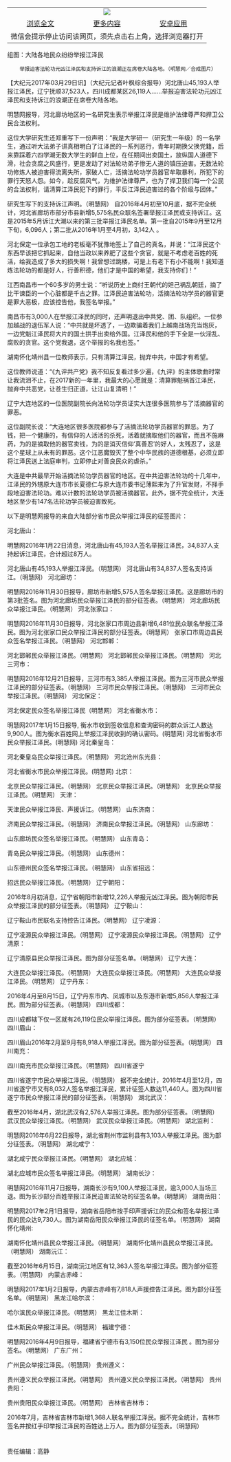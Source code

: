 

<table>
  <tr>
    <td align="center" colspan="3">
      <a href="https://github.com/ogate/ogate/blob/master/README.md"><img src="https://cloud.githubusercontent.com/assets/11880933/13434984/f430fae2-e012-11e5-814f-c2df1e82b247.jpg"/></a>
    </td>
  </tr>
  <tr>
    <td align="center">
      <a href="https://s3.ap-south-1.amazonaws.com/ogatem/oGate.htm?c815398&from=oNote">浏览全文</a>
    </td>
    <td align="center">
      <a href="https://s3.ap-south-1.amazonaws.com/ogatem/oGate.htm?from=oNote">更多内容</a>
    </td>
    <td align="center">
      <a href="https://raw.githubusercontent.com/ogate/up/master/ogate.apk">安卓应用</a>
    </td>
  </tr>
  <tr>
    <td align="center" colspan="3">
      微信会提示停止访问该网页，须先点击右上角，选择浏览器打开
    </td>
  </tr>
</table>    



组图：大陆各地民众纷纷举报江泽民






        举报迫害法轮功元凶江泽民和支持诉江的浪潮正在席卷大陆各地。（明慧网／合成图片）




【大纪元2017年03月29日讯】（大纪元记者叶枫综合报导）河北唐山45,193人举报江泽民，辽宁抚顺37,523人，四川成都某区26,119人……举报迫害法轮功元凶江泽民和支持诉江的浪潮正在席卷大陆各地。


明慧网报导，河北廊坊地区的一名研究生表示举报江泽民是维护法律尊严和捍卫公民合法权利。


这位大学研究生还郑重写下一份声明：“我是大学研一（研究生一年级）的一名学生，通过听大法弟子讲真相明白了江泽民的一系列恶行，青年时期换父换党籍，后来靠踩着六四学潮无数大学生的鲜血上位，在任期间出卖国土，放纵国人道德下滑，社会贪腐之风盛行，更是发动了对法轮功弟子惨无人道的镇压迫害。无数法轮功修炼人被迫害得流离失所，家破人亡，活摘法轮功学员器官牟取暴利，所犯下的罪行天怒人怨。如今，趁反腐风气，为维护法律尊严，也为了捍卫我们每一个公民的合法权利，请清算江泽民犯下的罪行，平反江泽民迫害过的各个阶级与团体。”


研究生写下的支持诉江声明。（明慧网）
自2016年4月初至10月底，据不完全统计，河北省廊坊市部分市县新增5,575名民众联名签署举报江泽民或支持诉江。这是2015年5月诉江大潮以来的第三批举报江泽民名单。第一批自2015年9月至12月下旬，6,096人；第二批从2016年1月至4月初，3,142人 。


河北保定一位承包工地的老板毫不犹豫地签上了自己的真名，并说：“江泽民这个东西早该把它抓起来，自他当政以来养肥了这些个贪官，就是不考虑老百姓的死活，给我造成了多大的损失啊！我曾想过跳楼，可是上有老下有小不能啊！我知道炼法轮功的都是好人，行善积德，他们才是中国的希望，我支持你们！”


江西南昌市一个60多岁的男士说：“听说历史上商纣王朝代的妲己祸乱朝廷，摘了比干谏臣的一个心脏都是千古之罪。江泽民迫害法轮功，活摘法轮功学员的器官更是罪大恶极，应该控告他，我签名举报。”


南昌市有3,000人在举报江泽民的同时，还声明退出中共党、团、队组织。一位参加越战的退伍军人说：“中共就是坏透了，一边欺骗着我们上越南战场充当炮灰，一边党魁江泽民将大片的国土拱手出卖给外国。江泽民和他的手下全是一伙淫乱、腐败的贪官。这个党我退，这个举报的名我也签。”


湖南怀化靖州县一位教师表示，只有清算江泽民，抛弃中共，中国才有希望。


这位教师说道：“《九评共产党》我不知反复看过多少遍，《九评》的主体歌曲时常让我流泪不止，在2017新的一年里，我最大的心愿就是：清算罪魁祸首江泽民，抛弃中共恶党，让苍生归正道，让江山复清明！”


辽宁大连地区的一位医院副院长向法轮功学员证实大连很多医院参与了活摘器官的罪恶。


这位副院长说：“大连地区很多医院都参与了活摘法轮功学员器官的罪恶。为了钱，把一个健康的，有信仰的人活活的杀死，活着就摘取他们的器官，而且不施麻药，为的是摘取他的器官卖钱，为的是消灭信仰‘真善忍’的好人，太残忍了，这是这个星球上从未有的罪恶。这个江恶魔毁灭了整个中华民族的道德根基，必须立即将江泽民送上法庭审判，立即停止对善良民众的虐杀。”


大连是中共最早开始活摘法轮功学员器官的地区。在中共迫害法轮功的十几年中，江泽民的外甥原大连市市长夏德仁与原大连市委书记薄熙来为了升官发财，不择手段地迫害法轮功。难以计数的法轮功学员被活摘器官。此外，据不完全统计，大连地区至少有147名法轮功学员被迫害致死。


以下是明慧网报导的来自大陆部分省市民众举报江泽民的征签图片：


河北唐山：


明慧网2016年1月22日消息，河北唐山有45,193人签名举报江泽民，34,837人支持起诉江泽民，合计超过8万人。


河北唐山有45,193人举报江泽民。（明慧网）
河北唐山有34,837人签名支持诉江。（明慧网）
河北廊坊：


明慧网2016年11月30日报导，廊坊市新增5,575人签名举报江泽民。这是廊坊市的第3批签名。图为河北廊坊民众举报江泽民的部分征签表。（明慧网）
河北廊坊民众举报江泽民。（明慧网）
河北张家口：


明慧网2016年11月30日报导，河北张家口市周边县新增6,481位民众联名举报江泽民。图为河北张家口民众举报江泽民的部分征签表。（明慧网）
张家口市周边县民众签名举报江泽民。（明慧网）
河北邯郸：


河北邯郸民众举报江泽民。（明慧网）
河北邯郸民众举报江泽民。（明慧网）
河北三河市：


明慧网2016年12月21日报导，三河市有3,385人举报江泽民。图为三河市民众举报江泽民的部分征签表。（明慧网）
三河市民众举报江泽民。（明慧网）
三河市民众举报江泽民。（明慧网）
河北保定：


河北保定民众签名举报江泽民（明慧网）
河北省衡水市：


明慧网2017年1月15日报导, 衡水市收到签收信息和查询密码的群众诉江人数达9,900人。图为衡水百姓网上举报江泽民收到的确认密码。(明慧网)
河北省衡水市民众举报江泽民。(明慧网)
河北秦皇岛：


河北秦皇岛民众举报江泽民。（明慧网）
河北沧州东光县：


河北省衡水市民众举报江泽民。(明慧网)
北京：


北京民众举报江泽民。（明慧网）
北京民众举报江泽民。（明慧网）
北京民众举报江泽民。（明慧网）
天津：


天津民众举报江泽民、声援诉江。（明慧网）
山东济南：


济南民众举报江泽民。（明慧网）
济南民众举报江泽民。（明慧网）
山东廊坊：


山东廊坊民众签名举报江泽民。（明慧网）
山东青岛：


青岛民众举报江泽民。（明慧网）
山东德州：


山东德州民众签名举报江泽民。（明慧网）
山东省招远：


招远民众举报江泽民。（明慧网）
辽宁朝阳：


2016年8月初消息，辽宁省朝阳市新增12,226人举报元凶江泽民。图为朝阳市民众举报江泽民的部分征签表。（明慧网）
辽宁鞍山：


辽宁鞍山市民联名支持控告江泽民。（明慧网）
辽宁凌源：


辽宁凌源民众举报江泽民。（明慧网）
辽宁凌源民众举报江泽民。（明慧网）
辽宁清原：


辽宁清原县民众举报江泽民。图为部分征签名单。（明慧网）
辽宁大连：


大连民众举报江泽民。（明慧网）
大连民众举报江泽民。（明慧网）
大连民众举报江泽民。（明慧网）
辽宁丹东：


2016年4月至8月15日，辽宁丹东市内、凤城市以及东港市新增5,856人举报江泽民。图为部分征签表。（明慧网）
四川成都：


四川成都辖下仅一区就有26,119位民众举报江泽民。图为部分征签表。（明慧网）
四川眉山：


四川眉山2016年2月至9月有8,918人举报江泽民。图为部分征签表。（明慧网）
四川南充：


四川南充市民众举报江泽民。（明慧网）
四川省遂宁


四川省遂宁市民众举报江泽民。（明慧网）
据不完全统计，2016年4月至12月，四川省遂宁市又有8,032人签名举报江泽民，累计征签人数达11,440人。图为四川省遂宁市民众举报江泽民的部分征签表。（明慧网）
湖北武汉：


截至2016年4月，湖北武汉有2,576人举报江泽民。图为部分征签表。（明慧网）
武汉民众举报江泽民。（明慧网）
武汉民众举报江泽民。（明慧网）
湖北监利：


明慧网2016年6月22日报导，湖北省荆州市监利县有3,103人举报江泽民。图为部分征签表。（明慧网）
湖北咸宁：


湖北咸宁民众举报江泽民。（明慧网）
湖北应城：


湖北应城市民众签名举报江泽民。（明慧网）
湖南长沙：


明慧网2016年11月7日报导，湖南长沙有9,100人举报江泽民，逾3,000人当场三退。图为长沙部分百姓举报江泽民迫害法轮功的征签名单。（明慧网）
湖南岳阳：


明慧网2017年2月1日报导，湖南省岳阳市按手印声援诉江的民众和签名举报江泽民的民众达9,730人。图为湖南岳阳民众举报江泽民的征签名单。（明慧网）
湖南怀化靖州:


湖南怀化靖州县民众举报江泽民。（明慧网）
湖南怀化靖州县民众举报江泽民。（明慧网）
湖南沅江：


截至2016年6月15日，湖南沅江地区有12,363人签名举报江泽民。图为部分征签表。（明慧网）
内蒙古赤峰：


明慧网2017年1月2日报导，内蒙古赤峰有7,818人声援控告江泽民。图为部分征签名单。（明慧网）
黑龙江哈尔滨：


哈尔滨民众举报江泽民。（明慧网）
黑龙江佳木斯：


佳木斯民众举报江泽民。（明慧网）
福建宁德：


明慧网2016年4月9日报导，福建省宁德市有3,150位民众举报江泽民 。图为部分签名。（明慧网）
广东广州：


广州民众举报江泽民。（明慧网）
贵州遵义：


贵州遵义民众举报江泽民。（明慧网）
贵州遵义民众举报江泽民。（明慧网）
贵州贵阳：


贵州贵阳民众举报江泽民。（明慧网）
吉林省吉林市：


2016年7月，吉林省吉林市新增1,368人联名举报江泽民。据不完全统计，吉林市签名并按红手印举报江泽民的百姓达上万人。图为部分征签表。（明慧网）
#


责任编辑：高静



